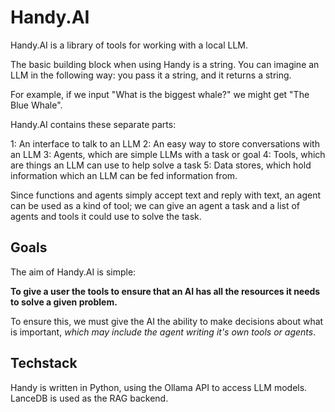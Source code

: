 # Handy.AI

Handy.AI is a library of tools for working with a local LLM.

The basic building block when using Handy is a string. You can imagine an LLM in the following way: you pass it a string, and it returns a string.

For example, if we input "What is the biggest whale?" we might get "The Blue Whale".

Handy.AI contains these separate parts:

1: An interface to talk to an LLM
2: An easy way to store conversations with an LLM
3: Agents, which are simple LLMs with a task or goal
4: Tools, which are things an LLM can use to help solve a task
5: Data stores, which hold information which an LLM can be fed information from.

Since functions and agents simply accept text and reply with text, an agent can be used as a kind of tool; we can give an agent a task and a list of agents and tools it could use to solve the task.


## Goals

The aim of Handy.AI is simple:

**To give a user the tools to ensure that an AI has all the resources it needs to solve a given problem.**

To ensure this, we must give the AI the ability to make decisions about what is important, *which may include the agent writing it's own tools or agents*.




## Techstack

Handy is written in Python, using the Ollama API to access LLM models.
LanceDB is used as the RAG backend.
